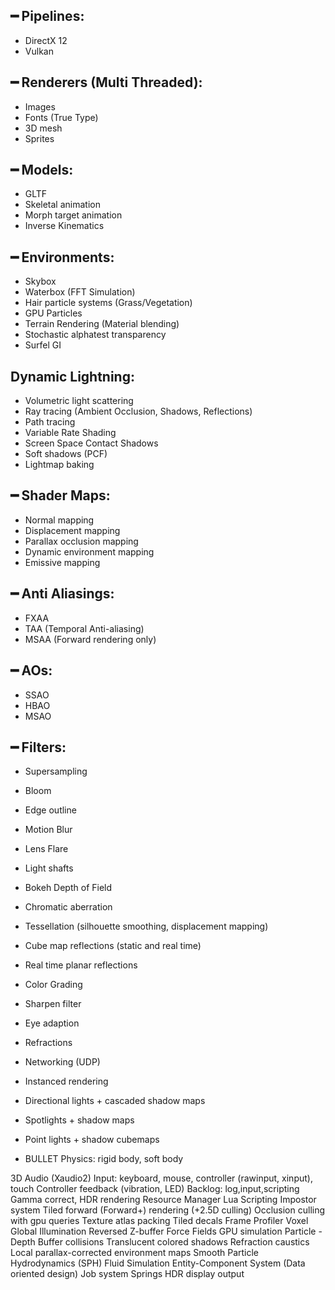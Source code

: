 ## ━ Pipelines:
  * DirectX 12
  * Vulkan

## ━ Renderers (Multi Threaded):
  * Images
  * Fonts (True Type)
  * 3D mesh
  * Sprites

## ━ Models:
  * GLTF
  * Skeletal animation
  * Morph target animation
  * Inverse Kinematics

## ━ Environments:
  * Skybox
  * Waterbox (FFT Simulation)
  * Hair particle systems (Grass/Vegetation)
  * GPU Particles
  * Terrain Rendering (Material blending)
  * Stochastic alphatest transparency
  * Surfel GI

## Dynamic Lightning:
  * Volumetric light scattering
  * Ray tracing (Ambient Occlusion, Shadows, Reflections)
  * Path tracing
  * Variable Rate Shading
  * Screen Space Contact Shadows
  * Soft shadows (PCF)
  * Lightmap baking

## ━ Shader Maps:
  * Normal mapping
  * Displacement mapping
  * Parallax occlusion mapping
  * Dynamic environment mapping
  * Emissive mapping

## ━ Anti Aliasings:
  * FXAA
  * TAA (Temporal Anti-aliasing)
  * MSAA (Forward rendering only)

## ━ AOs:
  * SSAO
  * HBAO
  * MSAO

## ━ Filters:
  * Supersampling
  * Bloom
  * Edge outline
  * Motion Blur
  * Lens Flare
  * Light shafts
  * Bokeh Depth of Field
  * Chromatic aberration
  * Tessellation (silhouette smoothing, displacement mapping)
  * Cube map reflections (static and real time)
  * Real time planar reflections
  * Color Grading
  * Sharpen filter
  * Eye adaption
  * Refractions

* Networking (UDP)
* Instanced rendering
* Directional lights + cascaded shadow maps
* Spotlights + shadow maps
* Point lights + shadow cubemaps
* BULLET Physics: rigid body, soft body

3D Audio (Xaudio2)
Input: keyboard, mouse, controller (rawinput, xinput), touch
Controller feedback (vibration, LED)
Backlog: log,input,scripting
Gamma correct, HDR rendering
Resource Manager
Lua Scripting
Impostor system
Tiled forward (Forward+) rendering (+2.5D culling)
Occlusion culling with gpu queries
Texture atlas packing
Tiled decals
Frame Profiler
Voxel Global Illumination
Reversed Z-buffer
Force Fields GPU simulation
Particle - Depth Buffer collisions
Translucent colored shadows
Refraction caustics
Local parallax-corrected environment maps
Smooth Particle Hydrodynamics (SPH) Fluid Simulation
Entity-Component System (Data oriented design)
Job system
Springs
HDR display output
